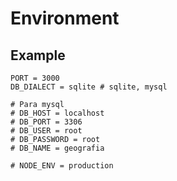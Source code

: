 # Environment

## Example

```plaintext
PORT = 3000
DB_DIALECT = sqlite # sqlite, mysql

# Para mysql
# DB_HOST = localhost
# DB_PORT = 3306
# DB_USER = root
# DB_PASSWORD = root
# DB_NAME = geografia

# NODE_ENV = production
```
